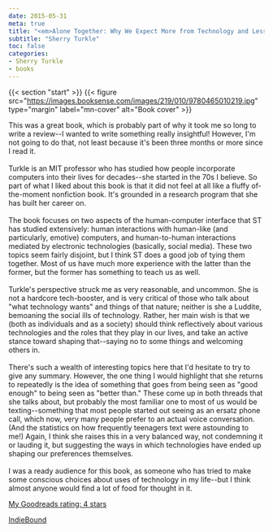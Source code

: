 ```yaml
---
date: 2015-05-31
meta: true
title: "<em>Alone Together: Why We Expect More from Technology and Less from Each Other</em>"
subtitle: "Sherry Turkle"
toc: false
categories:
- Sherry Turkle
- books
---
```


{{< section "start" >}}
{{< figure src="https://images.booksense.com/images/219/010/9780465010219.jpg" type="margin" label="mn-cover" alt="Book cover" >}}

This was a great book, which is probably part of why it took me so long to write a review--I wanted to write something really insightful! However, I'm not going to do that, not least because it's been three months or more since I read it. <br /><br />Turkle is an MIT professor who has studied how people incorporate computers into their lives for decades--she started in the 70s I believe. So part of what I liked about this book is that it did not feel at all like a fluffy of-the-moment nonfiction book. It's grounded in a research program that she has built her career on.<br /><br />The book focuses on two aspects of the human-computer interface that ST has studied extensively: human interactions with human-like (and particularly, emotive) computers, and human-to-human interactions mediated by electronic technologies (basically, social media). These two topics seem fairly disjoint, but I think ST does a good job of tying them together. Most of us have much more experience with the latter than the former, but the former has something to teach us as well. <br /><br />Turkle's perspective struck me as very reasonable, and uncommon. She is not a hardcore tech-booster, and is very critical of those who talk about "what technology wants" and things of that nature; neither is she a Luddite, bemoaning the social ills of technology. Rather, her main wish is that we (both as individuals and as a society) should think reflectively about various technologies and the roles that they play in our lives, and take an active stance toward shaping that--saying no to some things and welcoming others in.<br /><br />There's such a wealth of interesting topics here that I'd hesitate to try to give any summary. However, the one thing I would highlight that she returns to repeatedly is the idea of something that goes from being seen as "good enough" to being seen as "better than." These come up in both threads that she talks about, but probably the most familiar one to most of us would be texting--something that most people started out seeing as an ersatz phone call, which now, very many people prefer to an actual voice conversation. (And the statistics on how frequently teenagers text were astounding to me!) Again, I think she raises this in a very balanced way, not condemning it or lauding it, but suggesting the ways in which technologies have ended up shaping our preferences themselves.<br /><br />I was a ready audience for this book, as someone who has tried to make some conscious choices about uses of technology in my life--but I think almost anyone would find a lot of food for thought in it.

[My Goodreads rating: 4 stars](https://www.goodreads.com/review/show/1272083302)  

[IndieBound](https://www.indiebound.org/book/9780465010219)
